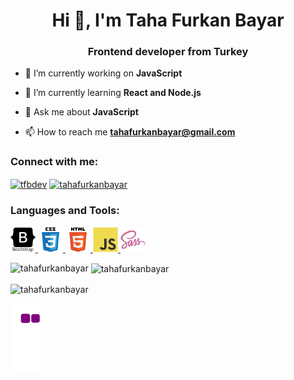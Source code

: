 <h1 align="center">Hi 👋, I'm Taha Furkan Bayar</h1>
<h3 align="center">Frontend developer from Turkey</h3>

- 🔭 I’m currently working on **JavaScript**

- 🌱 I’m currently learning **React and Node.js**

- 💬 Ask me about **JavaScript**

- 📫 How to reach me **tahafurkanbayar@gmail.com**

<h3 align="left">Connect with me:</h3>
<p align="left">
<a href="https://twitter.com/tfbdev" target="blank"><img align="center" src="https://raw.githubusercontent.com/rahuldkjain/github-profile-readme-generator/master/src/images/icons/Social/twitter.svg" alt="tfbdev" height="30" width="40" /></a>
<a href="https://linkedin.com/in/tahafurkanbayar" target="blank"><img align="center" src="https://raw.githubusercontent.com/rahuldkjain/github-profile-readme-generator/master/src/images/icons/Social/linked-in-alt.svg" alt="tahafurkanbayar" height="30" width="40" /></a>
</p>

<h3 align="left">Languages and Tools:</h3>
<p align="left"> <a href="https://getbootstrap.com" target="_blank" rel="noreferrer"> <img src="https://raw.githubusercontent.com/devicons/devicon/master/icons/bootstrap/bootstrap-plain-wordmark.svg" alt="bootstrap" width="40" height="40"/> </a> <a href="https://www.w3schools.com/css/" target="_blank" rel="noreferrer"> <img src="https://raw.githubusercontent.com/devicons/devicon/master/icons/css3/css3-original-wordmark.svg" alt="css3" width="40" height="40"/> </a> <a href="https://www.w3.org/html/" target="_blank" rel="noreferrer"> <img src="https://raw.githubusercontent.com/devicons/devicon/master/icons/html5/html5-original-wordmark.svg" alt="html5" width="40" height="40"/> </a> <a href="https://developer.mozilla.org/en-US/docs/Web/JavaScript" target="_blank" rel="noreferrer"> <img src="https://raw.githubusercontent.com/devicons/devicon/master/icons/javascript/javascript-original.svg" alt="javascript" width="40" height="40"/> </a> <a href="https://sass-lang.com" target="_blank" rel="noreferrer"> <img src="https://raw.githubusercontent.com/devicons/devicon/master/icons/sass/sass-original.svg" alt="sass" width="40" height="40"/> </a> </p>

<p><img align="left" src="https://github-readme-stats.vercel.app/api/top-langs?username=tahafurkanbayar&show_icons=true&locale=en&layout=compact" alt="tahafurkanbayar" /></p>

<p>&nbsp;<img align="center" src="https://github-readme-stats.vercel.app/api?username=tahafurkanbayar&show_icons=true&locale=en" alt="tahafurkanbayar" /></p>

<p><img align="center" src="https://github-readme-streak-stats.herokuapp.com/?user=tahafurkanbayar&" alt="tahafurkanbayar" /></p>

![snake gif](https://github.com/tahafurkanbayar/tahafurkanbayar/blob/output/github-contribution-grid-snake.gif)
